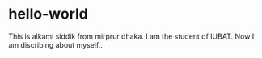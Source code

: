 # hello-world
This is alkami siddik from mirprur dhaka. I am the student of IUBAT. Now I am discribing about myself..
